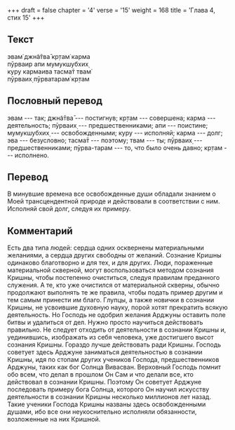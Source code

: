+++
draft = false
chapter = '4'
verse = '15'
weight = 168
title = 'Глава 4, стих 15'
+++
## Текст

эвам̇ джн̃а̄тва̄ кр̣там̇ карма  
пӯрваир апи мумукшубхих̣  
куру кармаива тасма̄т твам̇  
пӯрваих̣ пӯрватарам̇ кр̣там

## Пословный перевод

эвам --- так; джн̃а̄тва̄ --- постигнув; кр̣там --- совершена; карма ---
деятельность; пӯрваих̣ --- предшественниками; апи --- поистине;
мумукшубхих̣ --- освобожденными; куру --- исполняй; карма --- долг; эва
--- безусловно; тасма̄т --- поэтому; твам --- ты; пӯрваих̣ ---
предшественниками; пӯрва-тарам --- то, что было очень давно; кр̣там ---
исполнено.

## Перевод

В минувшие времена все освобожденные души обладали знанием о Моей
трансцендентной природе и действовали в соответствии с ним. Исполняй
свой долг, следуя их примеру.

## Комментарий

Есть два типа людей: сердца одних осквернены материальными желаниями, а
сердца других свободны от желаний. Сознание Кришны одинаково благотворно
и для тех, и для других. Люди, пораженные материальной скверной, могут
воспользоваться методом сознания Кришны, чтобы постепенно очиститься,
следуя правилам преданного служения. А те, кто уже очистился от
материальной скверны, обычно продолжают выполнять те же правила, чтобы
подать пример другим и тем самым принести им благо. Глупцы, а также
новички в сознании Кришны, не усвоившие духовную науку, порой хотят
прекратить всякую деятельность. Но Господь не одобрил желания Арджуны
оставить поле битвы и удалиться от дел. Нужно просто научиться
действовать правильно. Не следует отходить от деятельности в сознании
Кришны и, уединившись, изображать из себя человека, уже достигшего высот
сознания Кришны. Гораздо лучше действовать ради Кришны. Господь советует
здесь Арджуне заниматься деятельностью в сознании Кришны, идя по стопам
других учеников Господа, предшественников Арджуны, таких как бог Солнца
Вивасван. Верховный Господь помнит обо всем, что делал в прошлом Он Сам
и что делали все, кто действовал в сознании Кришны. Поэтому Он советует
Арджуне последовать примеру бога Солнца, которого Он научил искусству
деятельности в сознании Кришны несколько миллионов лет назад. Такие
ученики Господа Кришны названы здесь освобожденными душами, ибо все они
неукоснительно исполняли обязанности, возложенные на них Кришной.
